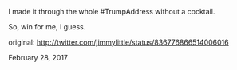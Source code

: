 I made it through the whole #TrumpAddress without a cocktail. 

So, win for me, I guess. 

original: http://twitter.com/jimmylittle/status/836776866514006016 

February 28, 2017